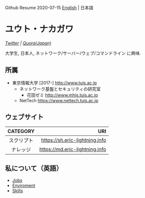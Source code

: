 Github Resume 2020-07-15 [English](README.md) | 日本語

# ユウト・ナカガワ

_[Twitter](https://twitter.com/eric_lightning) | [Quora(Japan)](https://jp.quora.com/profile/Nakagawa-Yuuto-1)_

大学生, 日本人, ネットワーク/サーバー/ウェブ/コマンドライン に興味.

## 所属
- 東京情報大学 [2017-] http://www.tuis.ac.jp
  - ネットワーク基盤とセキュリティの研究室
    - 花田ゼミ http://www.mhis.tuis.ac.jp
  - NetTech https://www.nettech.tuis.ac.jp
## ウェブサイト

| CATEGORY | URI |
|:--------:|----:|
スクリプト  | https://sh.eric-lightning.info
ナレッジ | https://md.eric-lightning.info

  

## 私について（英語）

- [Jobs](JOBs.md)
- [Enviroment](ENV.md)
- [Skills](SKILLs.md)
    
    
    





<!--
**Eric-lightning/Eric-lightning** is a ✨ _special_ ✨ repository because its `README.md` (this file) appears on your GitHub profile.

Here are some ideas to get you started:

- 🔭 I’m currently working on ...
- 🌱 I’m currently learning ...
- 👯 I’m looking to collaborate on ...
- 🤔 I’m looking for help with ...
- 💬 Ask me about ...
- 📫 How to reach me: ...
- 😄 Pronouns: ...
- ⚡ Fun fact: ...
-->
